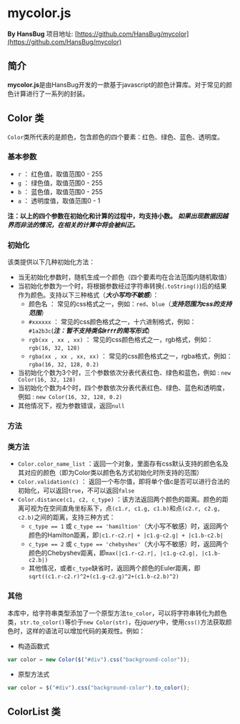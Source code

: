 # mycolor.js

**By HansBug** 项目地址: [https://github.com/HansBug/mycolor](https://github.com/HansBug/mycolor)

## 简介
**mycolor.js**是由HansBug开发的一款基于javascript的颜色计算库。对于常见的颜色计算进行了一系列的封装。

## Color 类

`Color`类所代表的是颜色，包含颜色的四个要素：红色、绿色、蓝色、透明度。

### 基本参数
* `r` ： 红色值，取值范围0 - 255
* `g` ： 绿色值，取值范围0 - 255
* `b` ： 蓝色值，取值范围0 - 255
* `a` ： 透明度值，取值范围0 - 1

**注：以上的四个参数在初始化和计算的过程中，均支持小数。** ***如果出现数据因越界而非法的情况，在相关的计算中将会被纠正。***

### 初始化
该类提供以下几种初始化方法：
* 当无初始化参数时，随机生成一个颜色（四个要素均在合法范围内随机取值）
* 当初始化参数为一个时，将根据参数经过字符串转换(`.toString()`)后的结果作为颜色。支持以下三种格式（***大小写均不敏感***）：
	* 颜色名 ： 常见的css格式之一，例如：`red`、`blue`（***支持范围为css的支持范围***）
	* `#xxxxxx` ： 常见的css颜色格式之一，十六进制格式，例如：`#1a2b3c`(***注：暂不支持类似`#fff`的简写形式***)
	* `rgb(xx , xx , xx)` ： 常见的css颜色格式之一，rgb格式，例如：`rgb(16, 32, 128)`
	* `rgba(xx , xx , xx, xx)` ： 常见的css颜色格式之一，rgba格式，例如：`rgba(16, 32, 128, 0.2)`
* 当初始化个数为3个时，三个参数依次分表代表红色、绿色和蓝色，例如 : `new Color(16, 32, 128)`
* 当初始化个数为4个时，四个参数依次分表代表红色、绿色、蓝色和透明度，例如 : `new Color(16, 32, 128, 0.2)`
* 其他情况下，视为参数错误，返回`null`

### 方法


### 类方法
* `Color.color_name_list` ：返回一个对象，里面存有css默认支持的颜色名及其对应的颜色（即为Color类以颜色名方式初始化时所支持的范围）
* `Color.validation(c)` ： 返回一个布尔值，即将单个值c是否可以进行合法的初始化，可以返回`true`，不可以返回`false`
* `Color.distance(c1, c2, c_type)` ：该方法返回两个颜色的距离。颜色的距离可视为在空间直角坐标系下，点`(c1.r, c1.g, c1.b)`和点`(c2.r, c2.g, c2.b)`之间的距离，支持三种方式：
	* `c_type == 1` 或 `c_type == 'hamiltion'`（大小写不敏感）时，返回两个颜色的Hamilton距离，即`|c1.r-c2.r| + |c1.g-c2.g| + |c1.b-c2.b|`
	* `c_type == 2` 或 `c_type == 'chebyshev'`（大小写不敏感）时，返回两个颜色的Chebyshev距离，即`max(|c1.r-c2.r|, |c1.g-c2.g|, |c1.b-c2.b|)`
	* 其他情况，或者`c_type`缺省时，返回两个颜色的Euler距离，即`sqrt((c1.r-c2.r)^2+(c1.g-c2.g)^2+(c1.b-c2.b)^2)`


### 其他
本库中，给字符串类型添加了一个原型方法`to_color`，可以将字符串转化为颜色类，`str.to_color()`等价于`new Color(str)`，在*jquery*中，使用`css()`方法获取颜色时，这样的语法可以增加代码的美观性。例如：
* 构造函数式
```javascript
var color = new Color($("#div").css("background-color"));
```

* 原型方法式
```javascript
var color = $("#div").css("background-color").to_color();
```


## ColorList 类


